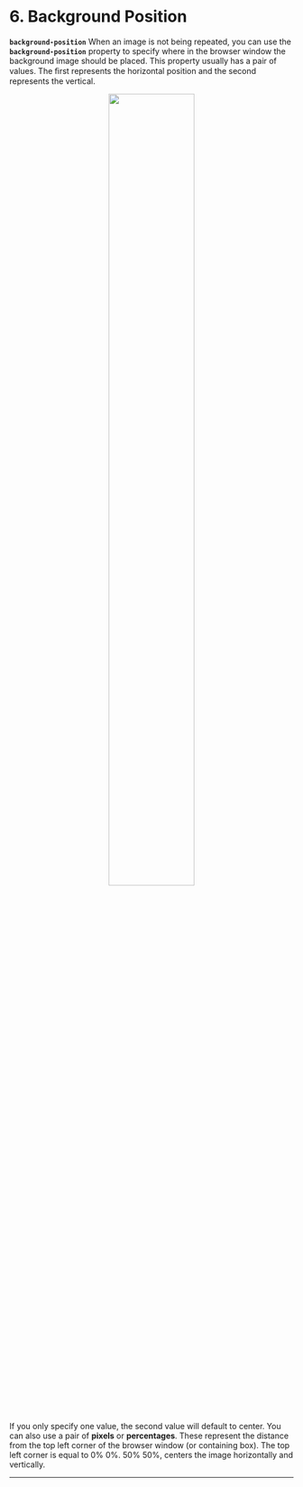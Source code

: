 # 6. Background Position

**`background-position`**
When an image is not being repeated, you can use the **`background-position`** property to specify where in the browser window the background image should be placed. This property usually has a pair of values. The ﬁrst represents the horizontal position and the second represents the vertical.

<figure align="center">
<img src="/Ω Assets/Background Position.png" width ="60%" />
<figcaption>  </figcaption>
</figure>

If you only specify one value, the second value will default to center. You can also use a pair of **pixels** or **percentages**. These represent the distance from the top left corner of the browser window (or containing box). The top left corner is equal to 0% 0%. 50% 50%, centers the image horizontally and vertically.

---
